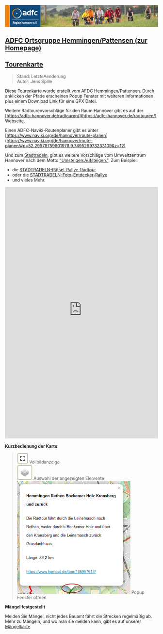 [![](../img/banner.png)](http://www.adfc-hannover.de/)

## [ADFC Ortsgruppe Hemmingen/Pattensen (zur Homepage)](http://adfc-hemmingen-pattensen.github.io/)

## [Tourenkarte](http://adfc-hemmingen-pattensen.github.io/Touren)

> Stand: LetzteAenderung  
> Autor: Jens Spille

Diese Tourenkarte wurde erstellt vom AFDC Hemmingen/Pattensen. Durch anklicken der Pfade erscheinen Popup Fenster mit weiteren Informationen plus einem Download Link für eine GPX Datei.

Weitere Radtourenvorschläge für den Raum Hannover gibt es auf der [https://adfc-hannover.de/radtouren/](https://adfc-hannover.de/radtouren/) Webseite.

Einen ADFC-Naviki-Routenplaner gibt es unter [https://www.naviki.org/de/hannover/route-planen](https://www.naviki.org/de/hannover/route-planen/#p=52.29578759601978,9.749529973233109&z=12) 

Und zum [Stadtradeln](https://www.stadtradeln.de/home), gibt es weitere Vorschläge vom Umweltzentrum Hannover nach dem Motto ["Umsteigen:Aufsteigen."](https://umsteigenaufsteigen.de/). Zum Beispiel:

- die [STADTRADELN-Rätsel-Rallye-Radtour](https://umsteigenaufsteigen.de/wp-content/uploads/2020/06/STADTRADELN-R%C3%A4tsel-Rallye.pdf)
- oder die [STADTRADELN-Foto-Entdecker-Rallye](https://umsteigenaufsteigen.de/wp-content/uploads/2020/06/STADTRADELN-Foto-Entdecker-Rallye-neu.pdf)
- und vieles Mehr.

<iframe width="100%" height="830px" frameBorder="0" allowfullscreen=true src="https://adfc-hemmingen-pattensen.github.io/Touren/Touren.html"></iframe>

**Kurzbedienung der Karte**

> ![](img\IconVollbild.png)  Vollbildanzeige  
> ![](img\IconLayers.png)  Auswahl der angezeigten Elemente  
> ![](img\KlickAnleitung.png) Popup Fenster öffnen

**Mängel festgestellt**

Melden Sie Mängel, nicht jedes Bauamt fährt die Strecken regelmäßig ab.  Mehr zu Mängeln, und wo man sie melden kann, gibt es auf unserer [Mängelkarte](https://adfc-hemmingen-pattensen.github.io/MaengelKarte/index.html)



